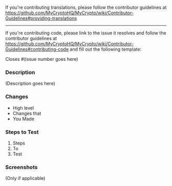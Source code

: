 If you're contributing translations, please follow the contributor guidelines
at https://github.com/MyCryptoHQ/MyCrypto/wiki/Contributor-Guidelines#providing-translations

---

If you're contributing code, please link to the issue it resolves and follow the
contributor guidelines at https://github.com/MyCryptoHQ/MyCrypto/wiki/Contributor-Guidelines#contributing-code and fill out the following template:

Closes #(issue number goes here)

### Description

(Description goes here)

### Changes

* High level
* Changes that
* You Made

### Steps to Test

1. Steps
2. To
3. Test

### Screenshots

(Only if applicable)
